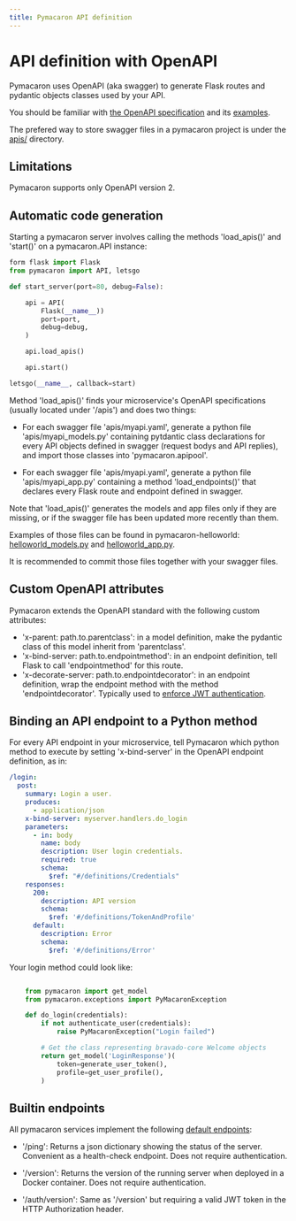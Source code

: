 ```yaml
---
title: Pymacaron API definition
---
```


API definition with OpenAPI
===========================

Pymacaron uses OpenAPI (aka swagger) to generate Flask routes and pydantic objects classes used by your API. 

You should be familiar with [the OpenAPI specification](https://swagger.io/specification/) and its
[examples](https://github.com/OAI/OpenAPI-Specification/tree/master/examples/v3.0).

The prefered way to store swagger files in a pymacaron project is under the [apis/](https://github.com/pymacaron/pymacaron-helloworld/tree/master/apis) directory.

## Limitations

Pymacaron supports only OpenAPI version 2.

## Automatic code generation

Starting a pymacaron server involves calling the methods 'load_apis()' and 'start()' on a pymacaron.API instance:

```python
form flask import Flask
from pymacaron import API, letsgo

def start_server(port=80, debug=False):

    api = API(
        Flask(__name__))
        port=port,
        debug=debug,
    )

    api.load_apis()

    api.start()

letsgo(__name__, callback=start)
```

Method 'load_apis()' finds your microservice's OpenAPI specifications (usually located under '/apis') and does two things:

* For each swagger file 'apis/myapi.yaml', generate a python file 'apis/myapi_models.py' containing pytdantic class declarations for every API objects defined in swagger (request bodys and API replies), and import those classes into 'pymacaron.apipool'.

* For each swagger file 'apis/myapi.yaml', generate a python file 'apis/myapi_app.py' containing a method 'load_endpoints()' that declares every Flask route and endpoint defined in swagger.

Note that 'load_apis()' generates the models and app files only if they are missing, or if the swagger file has been updated more recently than them.

Examples of those files can be found in pymacaron-helloworld: [helloworld_models.py](https://github.com/pymacaron/pymacaron-helloworld/blob/master/apis/helloworld_models.py) and [helloworld_app.py](https://github.com/pymacaron/pymacaron-helloworld/blob/master/apis/helloworld_app.py).

It is recommended to commit those files together with your swagger files.

## Custom OpenAPI attributes

Pymacaron extends the OpenAPI standard with the following custom attributes: 

* 'x-parent: path.to.parentclass': in a model definition, make the pydantic class of this model inherit from 'parentclass'. 
* 'x-bind-server: path.to.endpointmethod': in an endpoint definition, tell Flask to call 'endpointmethod' for this route.
* 'x-decorate-server: path.to.endpointdecorator': in an endpoint definition, wrap the endpoint method with the method 'endpointdecorator'. Typically used to [enforce JWT authentication](jwt.html).

## Binding an API endpoint to a Python method

For every API endpoint in your microservice, tell Pymacaron which
python method to execute by setting 'x-bind-server' in the OpenAPI endpoint definition, as in:

```yaml
/login:
  post:
    summary: Login a user.
    produces:
      - application/json
    x-bind-server: myserver.handlers.do_login
    parameters:
      - in: body
        name: body
        description: User login credentials.
        required: true
        schema:
          $ref: "#/definitions/Credentials"
    responses:
      200:
        description: API version
        schema:
          $ref: '#/definitions/TokenAndProfile'
      default:
        description: Error
        schema:
          $ref: '#/definitions/Error'
```

Your login method could look like:

```python

    from pymacaron import get_model
    from pymacaron.exceptions import PyMacaronException

    def do_login(credentials):
        if not authenticate_user(credentials):
            raise PyMacaronException("Login failed")

        # Get the class representing bravado-core Welcome objects
        return get_model('LoginResponse')(
            token=generate_user_token(),
            profile=get_user_profile(),
        )

```

## Builtin endpoints

All pymacaron services implement the following [default endpoints](https://github.com/pymacaron/pymacaron/blob/master/pymacaron/ping.yaml):

* '/ping': Returns a json dictionary showing the status of the server. Convenient as a health-check endpoint. Does not require authentication.

* '/version': Returns the version of the running server when deployed in a Docker container. Does not require authentication.

* '/auth/version': Same as '/version' but requiring a valid JWT token in the HTTP Authorization header.
